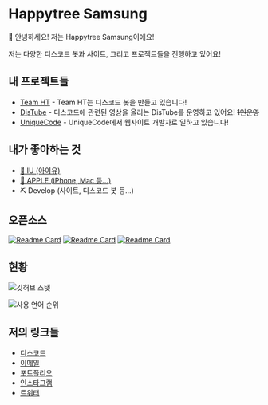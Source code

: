 # Happytree Samsung
👋 안녕하세요! 저는 Happytree Samsung이에요!

저는 다양한 디스코드 봇과 사이트, 그리고 프로젝트들을 진행하고 있어요!

## 내 프로젝트들
+ [Team HT](https://github.com/teamht) - Team HT는 디스코드 봇을 만들고 있습니다!
+ [DisTube](https://github.com/DisTube0728) - 디스코드에 관련된 영상을 올리는 DisTube를 운영하고 있어요! ~~1인운영~~
+ [UniqueCode](https://github.com/UniqueCodeGit) - UniqueCode에서 웹사이트 개발자로 일하고 있습니다!

## 내가 좋아하는 것
+ [🎤 IU (아이유)](https://namu.wiki/w/%EC%95%84%EC%9D%B4%EC%9C%A0)
+ [🍎 APPLE (iPhone, Mac 등...)](https://apple.com/kr)
+ ⛏ Develop (사이트, 디스코드 봇 등...)

## 오픈소스
[![Readme Card](https://github-readme-stats.vercel.app/api/pin/?username=samsunghappytree123&repo=makead&show_icons=true&bg_color=30,e96443,904e95&title_color=fff&text_color=fff&layout=compact)](https://github.com/samsunghappytree123/makead)
[![Readme Card](https://github-readme-stats.vercel.app/api/pin/?username=samsunghappytree123&repo=discord-oauth-guilds.join&show_icons=true&bg_color=30,e96443,904e95&title_color=fff&text_color=fff&layout=compact)](https://github.com/samsunghappytree123/discord-oauth-guilds.join)
[![Readme Card](https://github-readme-stats.vercel.app/api/pin/?username=distube0728&repo=discordpy_basic_bot&show_icons=true&bg_color=30,e96443,904e95&title_color=fff&text_color=fff&layout=compact)](https://github.com/DisTube0728/discordpy_basic_bot)


## 현황
![깃허브 스탯](https://github-readme-stats.vercel.app/api?username=samsunghappytree123&show_icons=true&bg_color=30,e96443,904e95&title_color=fff&text_color=fff)

![사용 언어 순위](https://github-readme-stats.vercel.app/api/top-langs/?username=samsunghappytree123&show_icons=true&bg_color=30,e96443,904e95&title_color=fff&text_color=fff&layout=compact)

## 저의 링크들
+ [디스코드](https://discord.com/users/726350177601978438)
+ [이메일](mailto:samsunghappytree123@naver.com)
+ [포트플리오](https://devht.xyz)
+ [인스타그램](https://www.instagram.com/samsunghappytree123)
+ [트위터](https://twitter.com/happytree0418)

